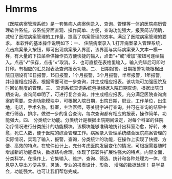 # Hmrms
 《医院病案管理系统》是一套集病人病案例录入、查询、管理等一体的医院病历管理软件系统。该系统界面直观、操作简单、方便，查询功能强大，报表简洁明确，减轻了医院病案管理的工作量，提高了病案管理的效率。满足了医院病案管理的要求。 本软件的基本操作说明如下：一、 住院病案录入 1.打开病案录入管理系统，点击病案录入按钮，即可出现病案录入界面，该界面与实际病案录入文本一模一样，有大量的下拉菜单供操作员方便快捷的输入，点击“+”或“增加”按钮可连续输入。点击”√”保存，点击“×”取消。2．也可直接在表格里输入，输入完毕后可即时打印。有相应的汇总报表及查询报表功能。二、 日期报警。日期报警功能根椐出院日期设有10日报警，15日报警，1个月报警，3个月报警，半年报警，1年报警，并设置相应报表。根据需要可进一步查询，并生成相应报表。该功能可加强医院及时回访制度的管理。三、 查询系统查询系统包括根据入院日期查询，根据出院日期查询，查询简单明了，可进行复合查询，并生成相应报表。充分满足医院查询病案的需要。查询功能模块中，可根据入院日期，出院日期，职业，工作单位，出生地，电话，手术名称，科室，主治医师，等关键字进行查询，并可在查询的结果中进行筛选，排序，做进一步的复合查询，每次查询都有相应的报表，操作简单，功能强大。四、 分类统计功能。分类统计是根据出院期间设定，对每个科室的住院治疗情况进行分类统计的功能模块。该模块能够准确地统计出科室治愈，好转，未愈，死亡人数，便于医院的综合管理工作。病案录入管理系统结合医院病案管理的实际情况，实现了输入，报警，查询，分类统计的功能，在操作上实现了快捷、方便、高效的特点，在软件设计上，充分考虑医院发展变化的情况，可根据需要随时增加新的功能模块，数据结构合理，体现了该软件扩展性强大的特点。内容全面，分类科学。在操作上，它集输入、维护、查询、筛选、统计和各种处理为一体，信息导入导出方便共享，灵活、专业的报表设计，形象、 增强的数据处理！ 易学易会，功能强大。也可让我们帮您完成。

